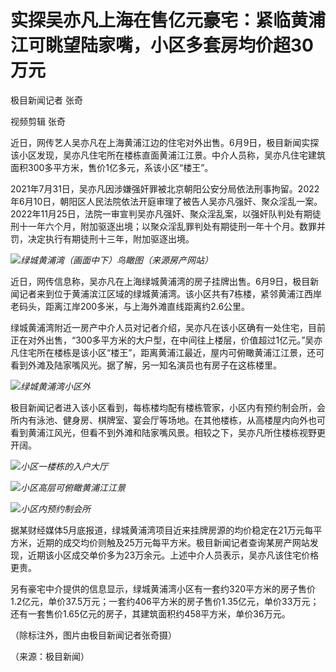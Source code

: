 

# 实探吴亦凡上海在售亿元豪宅：紧临黄浦江可眺望陆家嘴，小区多套房均价超30万元

极目新闻记者 张奇

视频剪辑 张奇

近日，网传艺人吴亦凡在上海黄浦江边的住宅对外出售。6月9日，极目新闻实探该小区发现，吴亦凡住宅所在楼栋直面黄浦江江景。中介人员称，吴亦凡住宅建筑面积300多平方米，售价1亿多元，系该小区“楼王”。

2021年7月31日，吴亦凡因涉嫌强奸罪被北京朝阳公安分局依法刑事拘留。2022年6月10日，朝阳区人民法院依法开庭审理了被告人吴亦凡强奸、聚众淫乱一案。2022年11月25日，法院一审宣判吴亦凡强奸、聚众淫乱案，以强奸队判处有期徒刑十一年六个月，附加驱逐出境；以聚众淫乱罪判处有期徒刑一年十个月。数罪并罚，决定执行有期徒刑十三年，附加驱逐出境。

![](https://inews.gtimg.com/om_bt/OuoTPKLecS76QSWAX4TJms5SgZa_LyA2ukC3IhMWTODw8AA/1000)_绿城黄浦湾（画面中下）鸟瞰图（来源房产网站）_

近日，网传信息称，吴亦凡在上海绿城黄浦湾的房子挂牌出售。6月9日，极目新闻记者来到位于黄浦滨江区域的绿城黄浦湾。该小区共有7栋楼，紧邻黄浦江西岸老码头，距离江岸200多米，与上海外滩直线距离约2.6公里。

绿城黄浦湾附近一房产中介人员对记者介绍，吴亦凡在该小区确有一处住宅，目前正在对外出售，“300多平方米的大户型，在中间往上楼层，价值超过1亿元。”吴亦凡住宅所在楼栋是该小区“楼王”，距离黄浦江最近，屋内可俯瞰黄浦江江景，还可看到外滩及陆家嘴风光。据了解，另一知名演员也有房子在这栋楼里。

![](https://inews.gtimg.com/om_bt/ONhEpySt9v7pr2pCBP3jx9EErMvZwpahDShAyFPZ_r63gAA/1000)_绿城黄浦湾小区外_

极目新闻记者进入该小区看到，每栋楼均配有楼栋管家，小区内有预约制会所，会所内有泳池、健身房、棋牌室、宴会厅等场地。在其他楼栋，从高楼屋内向外也可看到黄浦江风光，但看不到外滩和陆家嘴风景。相较之下，吴亦凡所住楼栋视野更开阔。

![](https://inews.gtimg.com/om_bt/O7RsgyS4--Al5e_sreq7sIMNNLI93Weg98LW7WMAWFUZoAA/1000)_小区一楼栋的入户大厅_

![](https://inews.gtimg.com/om_bt/OQsMkt9QTVSphsVn5TH6kxtDy8Vjxym97wA_ZhtTRKcjAAA/1000)_小区高层可俯瞰黄浦江江景_

![](https://inews.gtimg.com/om_bt/Opft-fwJrrpLVfMfBdq1K5TO3NOHv4PiNg2hAjsFdPBHUAA/1000)_小区内预约制会所_

据某财经媒体5月底报道，绿城黄浦湾项目近来挂牌房源的均价稳定在21万元每平方米，近期的成交均价则触及25万元每平方米。极目新闻记者查询某房产网站发现，近期该小区成交单价多为23万余元。上述中介人员表示，吴亦凡该住宅价格更贵。

另有豪宅中介提供的信息显示，绿城黄浦湾小区有一套约320平方米的房子售价1.2亿元，单价37.5万元；一套约406平方米的房子售价1.35亿元，单价33万元；还有一套售价1.65亿元的房子，其建筑面积约458平方米，单价36万元。

（除标注外，图片由极目新闻记者张奇摄）

（来源：极目新闻）

